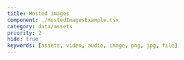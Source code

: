 ```yaml
---
title: Hosted images
component: ./HostedImagesExample.tsx
category: data/assets
priority: 2
hide: true
keywords: [assets, video, audio, image, png, jpg, file]
---
```

